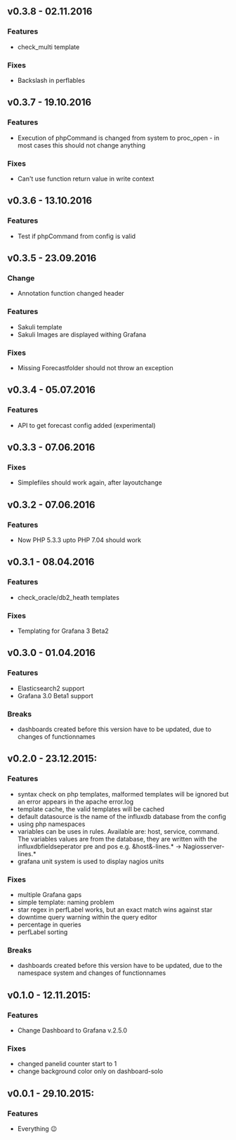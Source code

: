 ## v0.3.8 - 02.11.2016
### Features
- check_multi template

### Fixes
- Backslash in perflables

## v0.3.7 - 19.10.2016
### Features
- Execution of phpCommand is changed from system to proc_open - in most cases this should not change anything

### Fixes
- Can't use function return value in write context

## v0.3.6 - 13.10.2016
### Features
- Test if phpCommand from config is valid

## v0.3.5 - 23.09.2016
### Change
- Annotation function changed header

### Features
- Sakuli template
- Sakuli Images are displayed withing Grafana

### Fixes
- Missing Forecastfolder should not throw an exception

## v0.3.4 - 05.07.2016
### Features
- API to get forecast config added (experimental)

## v0.3.3 - 07.06.2016
### Fixes
- Simplefiles should work again, after layoutchange

## v0.3.2 - 07.06.2016
### Features
- Now PHP 5.3.3 upto PHP 7.04 should work

## v0.3.1 - 08.04.2016
### Features
- check_oracle/db2_heath templates

### Fixes
- Templating for Grafana 3 Beta2

## v0.3.0 - 01.04.2016
### Features
- Elasticsearch2 support
- Grafana 3.0 Beta1 support

### Breaks
- dashboards created before this version have to be updated, due to changes of functionnames


## v0.2.0 - 23.12.2015:
### Features
- syntax check on php templates, malformed templates will be ignored but an error appears in the apache error.log
- template cache, the valid templates will be cached
- default datasource is the name of the influxdb database from the config
- using php namespaces
- variables can be uses in rules. Available are: host, service, command. The variables values are from the database, they are written with the influxdbfieldseperator pre and pos e.g. &host&-lines.\* -> Nagiosserver-lines.\*
- grafana unit system is used to display nagios units

### Fixes
- multiple Grafana gaps
- simple template: naming problem
- star regex in perfLabel works, but an exact match wins against star
- downtime query warning within the query editor
- percentage in queries
- perfLabel sorting

### Breaks
- dashboards created before this version have to be updated, due to the namespace system and changes of functionnames

## v0.1.0 - 12.11.2015:
### Features
- Change Dashboard to Grafana v.2.5.0

### Fixes
- changed panelid counter start to 1
- change background color only on dashboard-solo

## v0.0.1 - 29.10.2015:
### Features
- Everything :wink:
